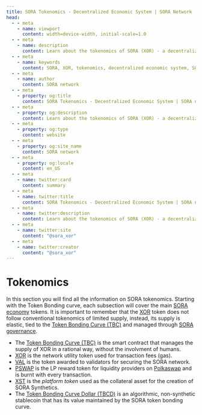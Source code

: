 ```yaml
---
title: SORA Tokenomics - Decentralized Economic System | SORA Network
head:
  - - meta
    - name: viewport
      content: width=device-width, initial-scale=1.0
  - - meta
    - name: description
      content: Learn about the tokenomics of SORA (XOR) - a decentralized economic system built on the SORA network. Explore XOR token distribution, utility, and incentives.
  - - meta
    - name: keywords
      content: SORA, XOR, tokenomics, decentralized economic system, SORA network, token distribution, utility, incentives
  - - meta
    - name: author
      content: SORA network
  - - meta
    - property: og:title
      content: SORA Tokenomics - Decentralized Economic System | SORA network
  - - meta
    - property: og:description
      content: Learn about the tokenomics of SORA (XOR) - a decentralized economic system built on the SORA network. Explore XOR token distribution, utility, and incentives.
  - - meta
    - property: og:type
      content: website
  - - meta
    - property: og:site_name
      content: SORA network
  - - meta
    - property: og:locale
      content: en_US
  - - meta
    - name: twitter:card
      content: summary
  - - meta
    - name: twitter:title
      content: SORA Tokenomics - Decentralized Economic System | SORA network
  - - meta
    - name: twitter:description
      content: Learn about the tokenomics of SORA (XOR) - a decentralized economic system built on the SORA network. Explore XOR token distribution, utility, and incentives.
  - - meta
    - name: twitter:site
      content: "@sora_xor"
  - - meta
    - name: twitter:creator
      content: "@sora_xor"
---
```


# Tokenomics

In this section you will find all the information on SORA
tokenomics. Starting with the Token Bonding curve, each subsection
will cover the main [SORA economy](sora-economy.md) tokens. It is
important to remember that the [XOR](xor.md) token does not follow
conventional tokenomics of limited supply, instead, its supply is
elastic, tied to the [Token Bonding Curve (TBC)](tbc.md) and managed
through [SORA governance](sora-governance.md).

- The [Token Bonding Curve (TBC)](tbc.md) is the smart contract that
  manages the supply of XOR in a rational way, without the involvment
  of humans.
- [XOR](xor.md) is the network utility token used for transaction fees (gas).
- [VAL](val.md) is the token awarded to validators for securing the
  SORA network.
- [PSWAP](pswap.md) is the LP reward token for liquidity providers on
  [Polkaswap](https://polkaswap.io/) and is burnt with every transaction.
- [XST](xst.md) is the _platform token_ used as the collateral asset for the creation of SORA Synthetics.
- The [Token Bonding Curve Dollar (TBCD)](tbcd.md) is an algorithmic,
  non-synthetic stablecoin that has its value maintained by the SORA
  token bonding curve.
